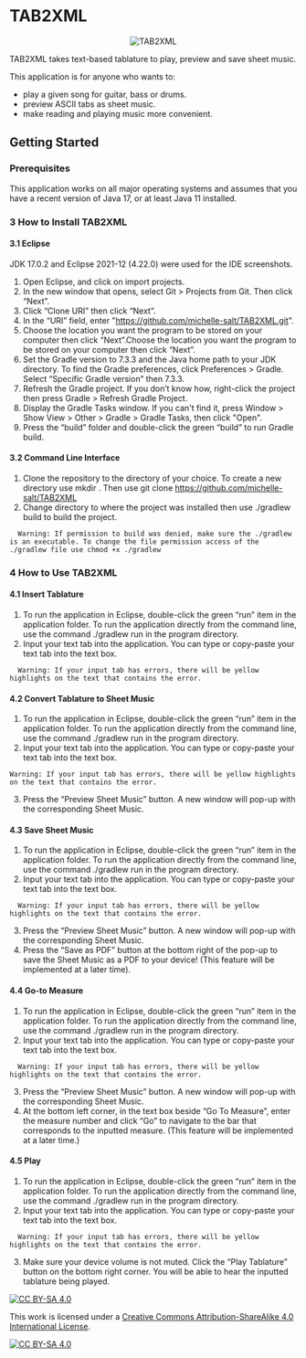 # TAB2XML

<p align="center"><img src="https://github.com/michelle-salt/TAB2XML/blob/master/src/main/resources/image_assets/loading_page_background.jpg" alt="TAB2XML"></p>

TAB2XML takes text-based tablature to play, preview and save sheet music.

This application is for anyone who wants to:
- play a given song for guitar, bass or drums.
- preview ASCII tabs as sheet music.
- make reading and playing music more convenient.

## Getting Started

### Prerequisites
This application works on all major operating systems and assumes that you have a recent version of Java 17, or at least Java 11 installed.

### 3 How to Install TAB2XML

#### 3.1 Eclipse
JDK 17.0.2 and Eclipse 2021-12 (4.22.0) were used for the IDE screenshots.

1. Open Eclipse, and click on import projects.
2. In the new window that opens, select Git > Projects from Git. Then click “Next”.
3. Click “Clone URI” then click “Next”.
4. In the “URI” field, enter "https://github.com/michelle-salt/TAB2XML.git".
5. Choose the location you want the program to be stored on your computer then click “Next”.Choose the location you want the program to be stored on your computer then click “Next”.
6. Set the Gradle version to 7.3.3 and the Java home path to your JDK directory. To find the Gradle preferences, click Preferences > Gradle. Select “Specific Gradle version” then 7.3.3.
7. Refresh the Gradle project. If you don’t know how, right-click the project then press Gradle > Refresh Gradle Project.
8. Display the Gradle Tasks window. If you can't find it, press Window > Show View > Other > Gradle > Gradle Tasks, then click "Open". 
9. Press the “build” folder and double-click the green “build” to run Gradle build.

#### 3.2 Command Line Interface

1. Clone the repository to the directory of your choice. To create a new directory use mkdir <directory>. Then use git clone https://github.com/michelle-salt/TAB2XML
2. Change directory to where the project was installed then use ./gradlew build to build the project.
```
  Warning: If permission to build was denied, make sure the ./gradlew is an executable. To change the file permission access of the ./gradlew file use chmod +x ./gradlew	
```

### 4 How to Use TAB2XML
  
#### 4.1 Insert Tablature

1. To run the application in Eclipse, double-click the green “run” item in the application folder. To run the application directly from the command line, use the command ./gradlew run in the program directory.
2. Input your text tab into the application. You can type or copy-paste your text tab into the text box.
```
  Warning: If your input tab has errors, there will be yellow highlights on the text that contains the error.
```
#### 4.2 Convert Tablature to Sheet Music

1. To run the application in Eclipse, double-click the green “run” item in the application folder. To run the application directly from the command line, use the command ./gradlew run in the program directory.
2. Input your text tab into the application. You can type or copy-paste your text tab into the text box.
  ```
  Warning: If your input tab has errors, there will be yellow highlights on the text that contains the error.
  ```
3. Press the “Preview Sheet Music” button. A new window will pop-up with the corresponding Sheet Music.

#### 4.3 Save Sheet Music

1. To run the application in Eclipse, double-click the green “run” item in the application folder. To run the application directly from the command line, use the command ./gradlew run in the program directory.
2. Input your text tab into the application. You can type or copy-paste your text tab into the text box.
```
  Warning: If your input tab has errors, there will be yellow highlights on the text that contains the error.
  ```
3. Press the “Preview Sheet Music” button. A new window will pop-up with the corresponding Sheet Music.
4. Press the “Save as PDF” button at the bottom right of the pop-up to save the Sheet Music as a PDF to your device! (This feature will be implemented at a later time).
  
#### 4.4 Go-to Measure

1. To run the application in Eclipse, double-click the green “run” item in the application folder. To run the application directly from the command line, use the command ./gradlew run in the program directory.
2. Input your text tab into the application. You can type or copy-paste your text tab into the text box.
```
  Warning: If your input tab has errors, there will be yellow highlights on the text that contains the error.
  ```
3. Press the “Preview Sheet Music” button. A new window will pop-up with the corresponding Sheet Music.
4. At the bottom left corner, in the text box beside “Go To Measure”, enter the measure number and click “Go” to navigate to the bar that corresponds to the inputted measure. (This feature will be implemented at a later time.)
  
#### 4.5 Play

1. To run the application in Eclipse, double-click the green “run” item in the application folder. To run the application directly from the command line, use the command ./gradlew run in the program directory.
2. Input your text tab into the application. You can type or copy-paste your text tab into the text box.
```
  Warning: If your input tab has errors, there will be yellow highlights on the text that contains the error.
  ```
3. Make sure your device volume is not muted. Click the “Play Tablature” button on the bottom right corner. You will be able to hear the inputted tablature being played.


[![CC BY-SA 4.0][cc-by-sa-shield]][cc-by-sa]

This work is licensed under a
[Creative Commons Attribution-ShareAlike 4.0 International License][cc-by-sa].

[![CC BY-SA 4.0][cc-by-sa-image]][cc-by-sa]

[cc-by-sa]: http://creativecommons.org/licenses/by-sa/4.0/
[cc-by-sa-image]: https://licensebuttons.net/l/by-sa/4.0/88x31.png
[cc-by-sa-shield]: https://img.shields.io/badge/License-CC%20BY--SA%204.0-lightgrey.svg
